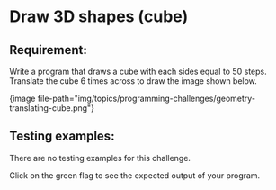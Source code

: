 # Draw 3D shapes (cube)

## Requirement:

Write a program that draws a cube with each sides equal to 50 steps.  Translate the cube 6 times across to draw the image shown below.

{image file-path="img/topics/programming-challenges/geometry-translating-cube.png"}

## Testing examples:

There are no testing examples for this challenge.

Click on the green flag to see the expected output of your program.
